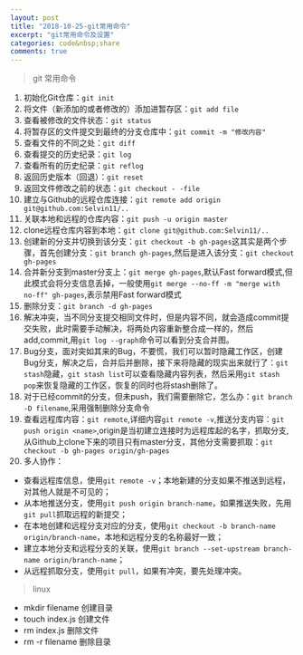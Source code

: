 ```yaml
---
layout: post
title: "2018-10-25-git常用命令"
excerpt: "git常用命令及设置"
categories: code&nbsp;share
comments: true
---
```

  > git 常用命令

  1. 初始化Git仓库：`git init`
  2. 将文件（新添加的或者修改的）添加进暂存区：`git add file`
  3. 查看被修改的文件状态：`git status`
  4. 将暂存区的文件提交到最终的分支仓库中：`git commit -m "修改内容"`
  5. 查看文件的不同之处：`git diff`
  6. 查看提交的历史纪录：`git log`
  7. 查看所有的历史纪录：`git reflog`
  8. 返回历史版本（回退）：`git reset`
  9. 返回文件修改之前的状态：`git checkout - -file`
  10. 建立与Github的远程仓库连接：`git remote add origin git@github.com:Selvin11/..`
  11. 关联本地和远程的仓库内容：`git push -u origin master`
  12. clone远程仓库内容到本地：`git clone git@github.com:Selvin11/..`
  13. 创建新的分支并切换到该分支：`git checkout -b gh-pages`这其实是两个步骤，首先创建分支：`git branch gh-pages`,然后是进入该分支：`git checkout gh-pages`
  14. 合并新分支到master分支上：`git merge gh-pages`,默认Fast forward模式,但此模式会将分支信息丢掉，一般使用`git merge --no-ff -m "merge with no-ff" gh-pages`,表示禁用Fast forward模式
  15. 删除分支：`git branch -d gh-pages`
  16. 解决冲突，当不同分支提交相同文件时，但是内容不同，就会造成commit提交失败，此时需要手动解决，将两处内容重新整合成一样的，然后add,commit,用`git log --graph`命令可以看到分支合并图。
  17. Bug分支，面对突如其来的Bug，不要慌，我们可以暂时隐藏工作区，创建Bug分支，解决之后，合并后并删除，接下来将隐藏的现实出来就行了：`git stash`隐藏，`git stash list`可以查看隐藏内容列表，然后采用`git stash pop`来恢复隐藏的工作区，恢复的同时也将stash删除了。
  18. 对于已经commit的分支，但未push，我们需要删除它，怎么办：`git branch -D filename`,采用强制删除分支命令
  19. 查看远程库内容：`git remote`,详细内容`git remote -v`,推送分支内容：`git push origin <name>`,origin是当初建立连接时为远程库起的名字，抓取分支,从Github上clone下来的项目只有master分支，其他分支需要抓取：`git checkout -b gh-pages origin/gh-pages`
  20. 多人协作：

  - 查看远程库信息，使用`git remote -v`；本地新建的分支如果不推送到远程，对其他人就是不可见的；
  - 从本地推送分支，使用`git push origin branch-name`，如果推送失败，先用`git pull`抓取远程的新提交；
  - 在本地创建和远程分支对应的分支，使用`git checkout -b branch-name origin/branch-name`，本地和远程分支的名称最好一致；
  - 建立本地分支和远程分支的关联，使用`git branch --set-upstream branch-name origin/branch-name`；
  - 从远程抓取分支，使用`git pull`，如果有冲突，要先处理冲突。

  > linux

  - mkdir filename 创建目录
  - touch index.js 创建文件
  - rm index.js 删除文件
  - rm -r filename 删除目录
